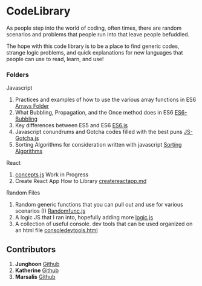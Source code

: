 # CodeLibrary

As people step into the world of coding, often times, there are random scenarios and problems that people run into that leave people befuddled. 

The hope with this code library is to be a place to find generic codes, strange logic problems, and quick explanations for new languages that people can use to read, learn, and use!

### Folders
Javascript 
1) Practices and examples of how to use the various array functions in ES6 [Arrays Folder](https://github.com/juhuyoon/codeLibrary/tree/master/Javascript/ES6-Arrays)  
2) What Bubbling, Propagation, and the Once method does in ES6 [ES6-Bubbling](https://github.com/juhuyoon/codeLibrary/tree/master/Javascript/ES6-Bubbling%20and%20Propagation)
3) Key differences between ES5 and ES6 [ES6.js](https://github.com/juhuyoon/codeLibrary/blob/master/ES6_logic.js)
4) Javascript conundrums and Gotcha codes filled with the best puns [JS-Gotcha.js](https://github.com/juhuyoon/codeLibrary/blob/master/JS-Gotchas.js)
5) Sorting Algorithms for consideration written with javascript [Sorting Algorithms](https://github.com/juhuyoon/codeLibrary/tree/master/Sorting%20Algorithms)

React
1)  [concepts.js](https://github.com/juhuyoon/codeLibrary/blob/master/React/concepts.js) Work in Progress
2) Create React App How to Library [createreactapp.md](https://github.com/juhuyoon/codeLibrary/blob/master/React/createreactapp.md)

Random Files 
1) Random generic functions that you can pull out and use for various scenarios (I) 
[Randomfunc.js](https://github.com/juhuyoon/codeLibrary/blob/master/Randomfunc.js)
2) A logic JS that I ran into, hopefully adding more [logic.js](https://github.com/juhuyoon/codeLibrary/blob/master/logic.js)
3) A collection of useful console. dev tools that can be used organized on an html file [consoledevtools.html](https://github.com/juhuyoon/codeLibrary/blob/master/consoledevtools.html)


## Contributors   

1) **Junghoon** [Github](https://github.com/juhuyoon)
2) **Katherine** [Github](https://github.com/krosenk729)
3) **Marsalis** [Github](https://github.com/Sanders97)
